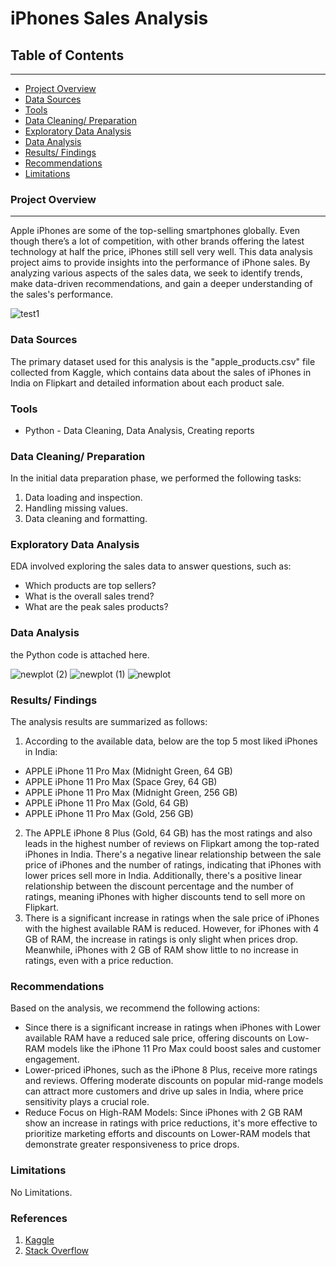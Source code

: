 # iPhones Sales Analysis

## Table of Contents
---

- [Project Overview](#project-overview)
- [Data Sources](#data-sources)
- [Tools](#tools)
- [Data Cleaning/ Preparation](#data-cleaning-preparation)
- [Exploratory Data Analysis](#exploratory-data-analysis)
- [Data Analysis](#data-analysis)
- [Results/ Findings](#results-findings)
- [Recommendations](#recommendations)
- [Limitations](#limitations)

### Project Overview
---

Apple iPhones are some of the top-selling smartphones globally. Even though there’s a lot of competition, with other brands offering the latest technology at half the price, iPhones still sell very well. This data analysis project aims to provide insights into the performance of iPhone sales. By analyzing various aspects of the sales data, we seek to identify trends, make data-driven recommendations, and gain a deeper understanding of the sales's performance.

![test1](https://github.com/user-attachments/assets/5ce70896-355a-451d-a4c6-76b67aa881bf)


### Data Sources

The primary dataset used for this analysis is the "apple_products.csv" file collected from Kaggle, which contains data about the sales of iPhones in India on Flipkart and detailed information about each product sale.

### Tools

- Python - Data Cleaning, Data Analysis, Creating reports

### Data Cleaning/ Preparation

In the initial data preparation phase, we performed the following tasks:

1. Data loading and inspection.
2. Handling missing values.
3. Data cleaning and formatting.

### Exploratory Data Analysis

EDA involved exploring the sales data to answer questions, such as:

- Which products are top sellers?
- What is the overall sales trend?
- What are the peak sales products?

### Data Analysis

the Python code is attached here.


![newplot (2)](https://github.com/user-attachments/assets/7bca90a3-c8ba-4601-8018-3068a24c9205)
![newplot (1)](https://github.com/user-attachments/assets/668eca19-a441-443b-b610-bfb73d2c1ac9)
![newplot](https://github.com/user-attachments/assets/c910ac15-343f-47ac-adc0-7b6cef01e05c)



### Results/ Findings

The analysis results are summarized as follows:
1. According to the available data, below are the top 5 most liked iPhones in India:
  - APPLE iPhone 11 Pro Max (Midnight Green, 64 GB)
  - APPLE iPhone 11 Pro Max (Space Grey, 64 GB)
  - APPLE iPhone 11 Pro Max (Midnight Green, 256 GB) 
  - APPLE iPhone 11 Pro Max (Gold, 64 GB)
  - APPLE iPhone 11 Pro Max (Gold, 256 GB)

2. The APPLE iPhone 8 Plus (Gold, 64 GB) has the most ratings and also leads in the highest number of reviews on Flipkart among the top-rated iPhones in India. There's a negative linear relationship between the sale price of iPhones and the number of ratings, indicating that iPhones with lower prices sell more in India. Additionally, there's a positive linear relationship between the discount percentage and the number of ratings, meaning iPhones with higher discounts tend to sell more on Flipkart.
3. There is a significant increase in ratings when the sale price of iPhones with the highest available RAM is reduced. However, for iPhones with 4 GB of RAM, the increase in ratings is only slight when prices drop. Meanwhile, iPhones with 2 GB of RAM show little to no increase in ratings, even with a price reduction.

### Recommendations

Based on the analysis, we recommend the following actions:

- Since there is a significant increase in ratings when iPhones with Lower available RAM have a reduced sale price, offering discounts on Low-RAM models like the iPhone 11 Pro Max could boost sales and customer engagement.
- Lower-priced iPhones, such as the iPhone 8 Plus, receive more ratings and reviews. Offering moderate discounts on popular mid-range models can attract more customers and drive up sales in India, where price sensitivity plays a crucial role.
- Reduce Focus on High-RAM Models: Since iPhones with 2 GB RAM show an increase in ratings with price reductions, it's more effective to prioritize marketing efforts and discounts on Lower-RAM models that demonstrate greater responsiveness to price drops.


### Limitations

No Limitations.

### References

1. [Kaggle](https://www.kaggle.com/datasets/komalkhetlani/apple-iphone-data)
2. [Stack Overflow](https://stack.com)

